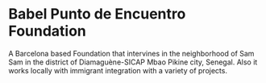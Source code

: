 # Babel Punto de Encuentro Foundation
  A Barcelona based Foundation that intervines in the neighborhood of Sam Sam in the district of Diamaguène-SICAP Mbao Pikine city, Senegal.
  Also it works locally with immigrant integration with a variety of projects.

